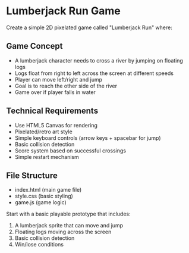 # Lumberjack Run Game

Create a simple 2D pixelated game called "Lumberjack Run" where:

## Game Concept
- A lumberjack character needs to cross a river by jumping on floating logs
- Logs float from right to left across the screen at different speeds
- Player can move left/right and jump
- Goal is to reach the other side of the river
- Game over if player falls in water

## Technical Requirements
- Use HTML5 Canvas for rendering
- Pixelated/retro art style
- Simple keyboard controls (arrow keys + spacebar for jump)
- Basic collision detection
- Score system based on successful crossings
- Simple restart mechanism

## File Structure
- index.html (main game file)
- style.css (basic styling)
- game.js (game logic)

Start with a basic playable prototype that includes:
1. A lumberjack sprite that can move and jump
2. Floating logs moving across the screen
3. Basic collision detection
4. Win/lose conditions